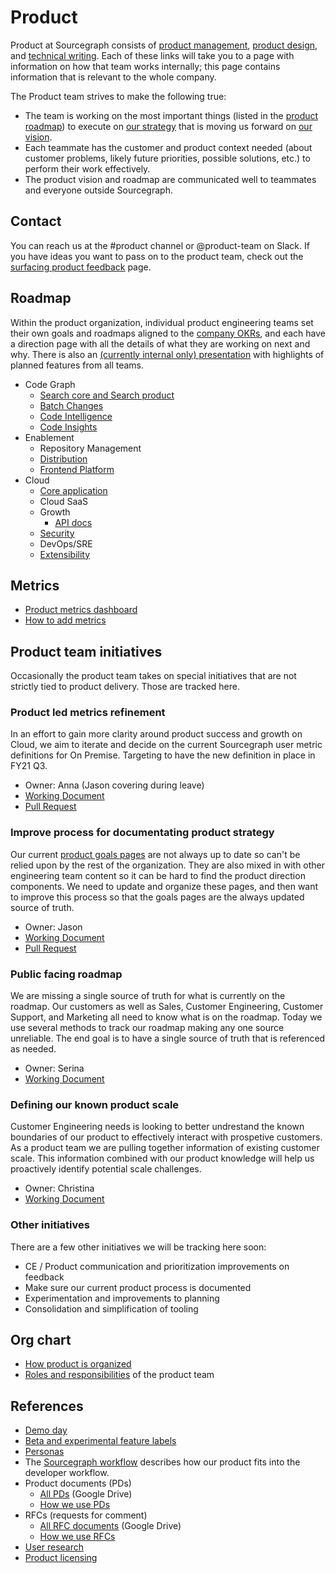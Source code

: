 # Product

Product at Sourcegraph consists of [product management](product_management/index.md), [product design](design/index.md), and [technical writing](technical_writing/index.md). Each of these links will take you to a page with information on how that team works internally; this page contains information that is relevant to the whole company.

The Product team strives to make the following true:

- The team is working on the most important things (listed in the [product roadmap](./index.md#roadmap)) to execute on [our strategy](../direction/index.md) that is moving us forward on [our vision](../company/strategy.md).
- Each teammate has the customer and product context needed (about customer problems, likely future priorities, possible solutions, etc.) to perform their work effectively.
- The product vision and roadmap are communicated well to teammates and everyone outside Sourcegraph.

## Contact

You can reach us at the #product channel or @product-team on Slack. If you have ideas you want to pass on to the product team, check out the [surfacing product feedback](surfacing_product_feedback.md) page.

## Roadmap

Within the product organization, individual product engineering teams set their own goals and roadmaps aligned to the [company OKRs](../company/goals/2022_q3.md), and each have a direction page with all the details of what they are working on next and why. There is also an [(currently internal only) presentation](https://docs.google.com/presentation/d/1o3R8WUIhzzRz0x5laTwVcizOzVWrMBe5MCAz74H45Ss/edit#slide=id.gd8d1ce5e98_0_164) with highlights of planned features from all teams.

- Code Graph
  - [Search core and Search product](../engineering/search/goals.md)
  - [Batch Changes](../engineering/batch-changes/goals.md)
  - [Code Intelligence](../engineering/code-intelligence/goals.md)
  - [Code Insights](../engineering/developer-insights/code-insights/goals.md)
- Enablement
  - Repository Management
  - [Distribution](../engineering/distribution/goals.md)
  - [Frontend Platform](../engineering/developer-insights/frontend-platform/goals.md)
- Cloud
  - [Core application](../engineering/core-application/goals.md)
  - Cloud SaaS
  - Growth
    - [API docs](../engineering/developer-insights/api-docs/goals.md)
  - [Security](../engineering/security/goals.md)
  - DevOps/SRE
  - [Extensibility](../engineering/developer-insights/extensibility/goals.md)

## Metrics

- [Product metrics dashboard](https://sourcegraph.looker.com/dashboards/127)
- [How to add metrics](../ops/bizops/analytics.md#How-to)

## Product team initiatives

Occasionally the product team takes on special initiatives that are not strictly tied to product delivery. Those are tracked here.

### Product led metrics refinement

In an effort to gain more clarity around product success and growth on Cloud, we aim to iterate and decide on the current Sourcegraph user metric definitions for On Premise. Targeting to have the new definition in place in FY21 Q3.

- Owner: Anna (Jason covering during leave)
- [Working Document](https://docs.google.com/document/d/1o0dLmdRRI6uWIuAg_8VQw25KnTM1CBDKKR2K91SxpAI/edit#)
- [Pull Request](https://github.com/sourcegraph/about/pull/4521)

### Improve process for documentating product strategy

Our current [product goals pages](index.md#roadmap) are not always up to date so can't be relied upon by the rest of the organization. They are also mixed in with other engineering team content so it can be hard to find the product direction components. We need to update and organize these pages, and then want to improve this process so that the goals pages are the always updated source of truth.

- Owner: Jason
- [Working Document](https://docs.google.com/document/d/15H6PeCF9c890TqQBc3gaDSk-GDE42SPzhokAlU5Lu8M/edit?usp=sharing)
- [Pull Request](https://github.com/sourcegraph/about/pull/4599/files)

### Public facing roadmap

We are missing a single source of truth for what is currently on the roadmap. Our customers as well as Sales, Customer Engineering, Customer Support, and Marketing all need to know what is on the roadmap. Today we use several methods to track our roadmap making any one source unreliable. The end goal is to have a single source of truth that is referenced as needed.

- Owner: Serina
- [Working Document](https://docs.google.com/document/d/1dsJ_0aXyPTE-vUDR9fIwVYEq1UBYN-rtH75qtI91pdg/edit#)

### Defining our known product scale

Customer Engineering needs is looking to better undrestand the known boundaries of our product to effectively interact with prospetive customers. As a product team we are pulling together information of existing customer scale. This information combined with our product knowledge will help us proactively identify potential scale challenges.

- Owner: Christina
- [Working Document](https://docs.google.com/spreadsheets/d/101JXaau2EPvi322AOFmNeoeuXSJqlruD8gBBsHl1fmI/edit#gid=0)

### Other initiatives

There are a few other initiatives we will be tracking here soon:

- CE / Product communication and prioritization improvements on feedback
- Make sure our current product process is documented
- Experimentation and improvements to planning
- Consolidation and simplification of tooling

## Org chart

- [How product is organized](product_org.md)
- [Roles and responsibilities](roles/index.md) of the product team

## References

- [Demo day](./demo_day.md)
- [Beta and experimental feature labels](./beta_and_experimental_feature_labels.md)
- [Personas](../marketing/personas.md)
- The [Sourcegraph workflow](../workflow/index.md) describes how our product fits into the developer workflow.
- Product documents (PDs)
  - [All PDs](https://drive.google.com/drive/folders/1UbuN9izpTj7ppJiduKI5tid8GEFuAiEx) (Google Drive)
  - [How we use PDs](product_documents.md)
- RFCs (requests for comment)
  - [All RFC documents](https://drive.google.com/drive/folders/1zP3FxdDlcSQGC1qvM9lHZRaHH4I9Jwwa) (Google Drive)
  - [How we use RFCs](../communication/rfcs/index.md)
- [User research](./user_research/index.md)
- [Product licensing](licensing.md)
